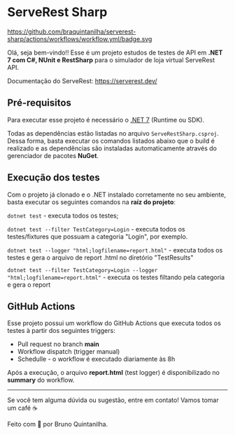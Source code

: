 # ServeRest Sharp

https://github.com/braquintanilha/serverest-sharp/actions/workflows/workflow.yml/badge.svg

Olá, seja bem-vindo!! Esse é um projeto estudos de testes de API em __.NET 7 com C#, NUnit e RestSharp__ para o simulador de loja virtual ServeRest API. 

Documentação do ServeRest: https://serverest.dev/

## Pré-requisitos

Para executar esse projeto é necessário o [.NET 7](https://dotnet.microsoft.com/en-us/download/dotnet/7.0) (Runtime ou SDK).

Todas as dependências estão listadas no arquivo `ServeRestSharp.csproj`. Dessa forma, basta executar os comandos listados abaixo que o build é realizado e as dependências são instaladas automaticamente através do gerenciador de pacotes **NuGet**.

## Execução dos testes

Com o projeto já clonado e o .NET instalado corretamente no seu ambiente, basta executar os seguintes comandos na __raíz do projeto__:

`dotnet test` - executa todos os testes;

`dotnet test --filter TestCategory=Login` - executa todos os testes/fixtures que possuam a categoria "Login", por exemplo.

`dotnet test --logger "html;logfilename=report.html"` - executa todos os testes e gera o arquivo de report .html no diretório "TestResults"

`dotnet test --filter TestCategory=Login --logger "html;logfilename=report.html"` - executa os testes filtando pela categoria e gera o report

## GitHub Actions

Esse projeto possui um workflow do GitHub Actions que executa todos os testes à partir dos seguintes triggers:

- Pull request no branch __main__
- Workflow dispatch (trigger manual)
- Schedulle - o workflow é executado diariamente às 8h

Após a execução, o arquivo **report.html** (test logger) é disponibilizado no __summary__ do workflow.

___

Se você tem alguma dúvida ou sugestão, entre em contato! Vamos tomar um café ☕

Feito com 💜 por Bruno Quintanilha.
